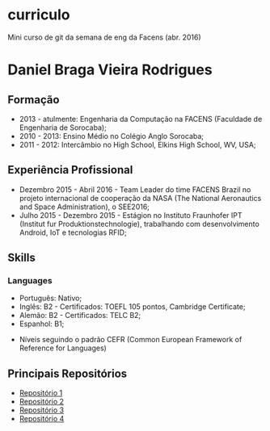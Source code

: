 # curriculo
Mini curso de git da semana de eng da Facens (abr. 2016)



# Daniel Braga Vieira Rodrigues

## Formação

- 2013 - atulmente: Engenharia da Computação na  FACENS (Faculdade de Engenharia de Sorocaba);
- 2010 - 2013: Ensino Médio no Colégio Anglo Sorocaba;
- 2011 - 2012: Intercâmbio no High School, Elkins High School, WV, USA;

## Experiência Profissional

- Dezembro 2015 - Abril 2016 - Team Leader do time FACENS Brazil no projeto internacional de cooperação da NASA (The National Aeronautics and Space Administration), o SEE2016;
- Julho 2015 - Dezembro 2015 - Estágion no Instituto Fraunhofer IPT (Institut fur Produktionstechnologie), trabalhando com desenvolvimento Android, IoT e tecnologias RFID;

## Skills

### Languages

- Português: Nativo;
- Inglês: B2 - Certificados: TOEFL 105 pontos, Cambridge Certificate;  
- Alemão: B2 - Certificados: TELC B2;
- Espanhol: B1;

* Níveis seguindo o padrão CEFR (Common European Framework of Reference for Languages)

## Principais Repositórios

- [Repositório 1](http://facebook.com)
- [Repositório 2](http://google.com)
- [Repositório 3](http://facens.br)
- [Repositório 4](http://facens.br)
